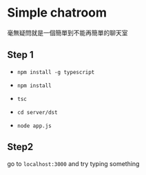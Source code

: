 # Simple chatroom

毫無疑問就是一個簡單到不能再簡單的聊天室

## Step 1

* ```npm install -g typescript```

* ```npm install ```

* ```tsc```

* ```cd server/dst```

* ```node app.js```

## Step2

go to `localhost:3000` and try typing something